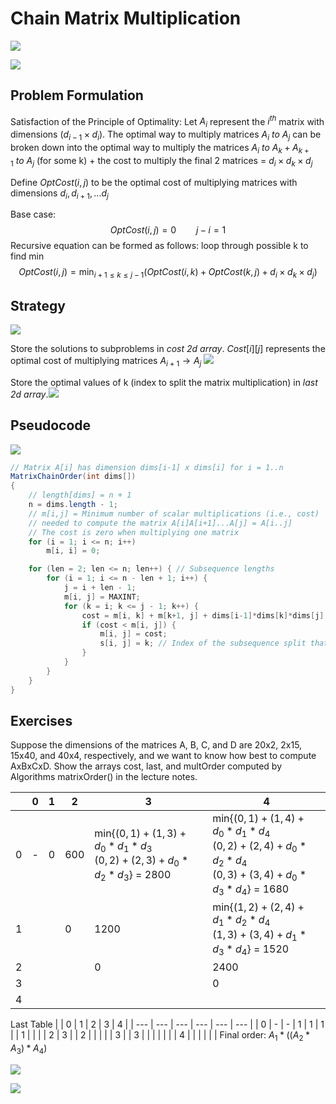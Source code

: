 # Chain Matrix Multiplication
![](https://i.imgur.com/LZShYsW.png)

![](https://i.imgur.com/WfUbMCv.png)

## Problem Formulation
Satisfaction of the Principle of Optimality:
Let $A_i$ represent the $i^{th}$ matrix with dimensions $(d_{i-1}\times d_i)$. 
The optimal way to multiply matrices $A_i \ to\ A_j$  can be broken down into the optimal way to multiply the matrices $A_i \ to\ A_k + A_{k+1} \ to\ A_j$ (for some k) + the cost to multiply the final 2 matrices = $d_i \times d_k \times d_j$   

Define $OptCost(i,j)$ to be the optimal cost of multiplying matrices with dimensions $d_i, d_{i+1},...d_j$

Base case:
$$OptCost(i,j) = 0 \qquad j-i=1$$
Recursive equation can be formed as follows: loop through possible k to find min
$$OptCost(i,j) = \min_{i+1\le k\le j-1}(OptCost(i,k)+OptCost(k,j)+d_i\times d_k\times d_j) $$
## Strategy
![](https://i.imgur.com/6baCPCO.png)

Store the solutions to subproblems in _cost 2d array_.
$Cost[i][j]$ represents the optimal cost of multiplying matrices $A_{i+1} \to A_j$
![](https://i.imgur.com/L8ICbot.png)

Store the optimal values of k (index to split the matrix multiplication) in _last 2d array_.![](https://i.imgur.com/0rm8iwb.png)
## Pseudocode
![](https://i.imgur.com/VJPaKmo.png)

``` java
// Matrix A[i] has dimension dims[i-1] x dims[i] for i = 1..n
MatrixChainOrder(int dims[])
{
    // length[dims] = n + 1
    n = dims.length - 1;
    // m[i,j] = Minimum number of scalar multiplications (i.e., cost)
    // needed to compute the matrix A[i]A[i+1]...A[j] = A[i..j]
    // The cost is zero when multiplying one matrix
    for (i = 1; i <= n; i++)
        m[i, i] = 0;

    for (len = 2; len <= n; len++) { // Subsequence lengths
        for (i = 1; i <= n - len + 1; i++) {
            j = i + len - 1;
            m[i, j] = MAXINT;
            for (k = i; k <= j - 1; k++) {
                cost = m[i, k] + m[k+1, j] + dims[i-1]*dims[k]*dims[j];
                if (cost < m[i, j]) {
                    m[i, j] = cost;
                    s[i, j] = k; // Index of the subsequence split that achieved minimal cost
                }
            }
        }
    }
}
```
## Exercises
Suppose the dimensions of the matrices A, B, C, and D are 20x2, 2x15, 15x40, and 40x4, respectively, and we want to know how best to compute AxBxCxD. Show the arrays cost, last, and multOrder computed by Algorithms matrixOrder() in the lecture notes.

|     | 0   | 1   | 2   | 3                                                                                            | 4                                                                                                                                                                                                                 |
| --- | --- | --- | --- | -------------------------------------------------------------------------------------------- | ----------------------------------------------------------------------------------------------------------------------------------------------------------------------------------------------------------------- |
| 0   | -   | 0   | 600 | min{$(0,1)+(1,3)+d_0*d_1*d_3$ <br>                         $(0,2)+(2,3)+d_0*d_2*d_3$} = 2800 | min{$(0,1)+(1,4)+d_0*d_1*d_4$ <br>                                                        $(0,2)+(2,4)+d_0*d_2*d_4$ <br>                                                        $(0,3)+(3,4)+d_0*d_3*d_4$} = 1680 |
| 1   |     |     | 0   | 1200                                                                                         | min{$(1,2)+(2,4)+d_1*d_2*d_4$ <br>                                                                                                                         $(1,3)+(3,4)+d_1*d_3*d_4$} = 1520                      |
| 2   |     |     |     | 0                                                                                            | 2400                                                                                                                                                                                                              |
| 3   |     |     |     |                                                                                              | 0                                                                                                                                                                                                                 |
| 4   |     |     |     |                                                                                              |                                                                                                                                                                                                                   |
Last Table
|     | 0   | 1   | 2   | 3   | 4   |
| --- | --- | --- | --- | --- | --- |
| 0   | -   | -   | 1   | 1   | 1   |
| 1   |     |     |     | 2   | 3   |
| 2   |     |     |     |     | 3   |
| 3   |     |     |     |     |     |
| 4   |     |     |     |     |     |
Final order: $A_1*((A_2*A_3)*A_4)$

![](https://i.imgur.com/x5CyjBB.png)

![](https://i.imgur.com/AEoBKW9.png)
